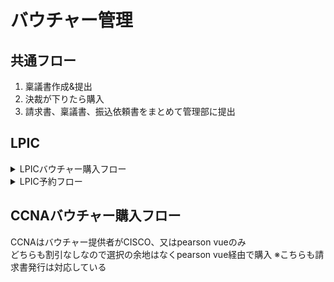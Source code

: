 

# バウチャー管理

## 共通フロー
1. 稟議書作成&提出  
2. 決裁が下りたら購入
3. 請求書、稟議書、振込依頼書をまとめて管理部に提出


## LPIC

<details>
    <summary>LPICバウチャー購入フロー</summary>
    <div>

LPICは[**バウチャーチケット購入センター**](https://voucherticket.jp/lpicpurchase/)にて購入  
他で買うより10%の割引があり、請求書発行(銀行振込)に対応している

以下の「科目を選択」では「●枚セット」を選択し、後述の備考欄に枚数を記入する  

![b](./files/b1.png)

:::note
このバウチャーはLPIC101, 102両方で使用可能
:::


以下の項目は画像の通り  
備考欄では枚数の指定、請求書発行の旨を記述すること
:::danger
このページに記載はないが、[**別ページ**](https://voucherticket.jp/faq/)に請求書発行に対する注意書きがある  
**請求書の発行は10枚以上から対応可能**であるため、ある程度まとめて購入する
:::


![b](./files/b2.png)

フォーム送信後、記入したメールアドレス宛に確認メールが送信される  
数日後、**【請求書】送付のご案内（株式会社ブレイクスルーから）** というメールが届く  
該当メール内リンクから請求書をダウンロードし、振込依頼書と併せて管理部に提出

振込後すぐ、**【ブレイクスルー】バウチャーチケットの送付** というメールが届く  
メールに記載されているバウチャー番号を [**二次研修試験予約管理**](https://docs.google.com/spreadsheets/d/1dz9dTVYxe7m4sdT3VZxFGKS9K67g6W6Qsnn3Olwl03U/edit?usp=sharing) のLPICバウチャーシートに転記  
:::caution
購入日、有効期限、提供者も記入すること
:::

   </div>
</details>

<details>
    <summary>LPIC予約フロー</summary>
    <div>
### 研修生にやってもらうこと

#### アカウント作成について

1. LPI ID  
試験予約のために *LPI ID* が必要なので、[**こちら**](http://esx11954.github.io/eightbit-saurus/docs/LPI/lpi-id) を展開して *LPI ID* を取得&提出してもらう  
提出された *LPI ID* は [**こちら**](https://docs.google.com/spreadsheets/d/1VJhO4qJf90UNii9t8up64FkTGuIZlJ7RKFWUAHhhvE0/edit?usp=sharing) で確認できる  

2. PearsonVUE  
同じく予約をする際、*LPI IDとPearsonVUEアカウント紐付け* も必須なので、[**こちら**](https://wsr.pearsonvue.com/testtaker/profile/create/SignUp.htm?clientCode=LINUXPROFESSION&locale=ja_JP) も展開して完了してもらう  

#### 受験日の調整について
PearsonVUEアカウントで [**こちら**](https://wsr.pearsonvue.com/testtaker/signin/SignInPage.htm?clientCode=LINUXPROFESSION) にサインインし、  
受験予定のテストセンターの日程を確認し、受験日時を決定してもらう  


:::danger
上記2つは試験内容変更や試験結果閲覧の際に必要になる重要なアカウントです  
忘れないように保管させること
:::

- LPI ID  
- PearsonVUEアカウント紐づけ完了  
- 受験日時  

担当者が上記完了報告を受けたら[**二次研修試験予約管理**](https://docs.google.com/spreadsheets/d/1dz9dTVYxe7m4sdT3VZxFGKS9K67g6W6Qsnn3Olwl03U/edit?usp=sharing) の**受験者詳細情報**シートに受験者情報転記

:::caution
最終的に予約をするには**受験者詳細情報**シートのその他の列 (名前ローマ字表記や住所等) の記入も必要です  
見出し行が赤の列を記入して下さい  
:::

   </div>
</details>


## CCNAバウチャー購入フロー
CCNAはバウチャー提供者がCISCO、又はpearson vueのみ  
どちらも割引なしなので選択の余地はなくpearson vue経由で購入
※こちらも請求書発行は対応している



